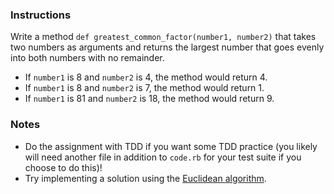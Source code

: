 ### Instructions

Write a method `def greatest_common_factor(number1, number2)` that takes two numbers as arguments and returns the largest number that goes evenly into both numbers with no remainder.

* If `number1` is 8 and `number2` is 4, the method would return 4.
* If `number1` is 8 and `number2` is 7, the method would return 1.
* If `number1` is 81 and `number2` is 18, the method would return 9.

### Notes

* Do the assignment with TDD if you want some TDD practice (you likely will need another file in addition to `code.rb` for your test suite if you choose to do this)!
* Try implementing a solution using the [Euclidean algorithm](https://en.wikipedia.org/wiki/Euclidean_algorithm).
